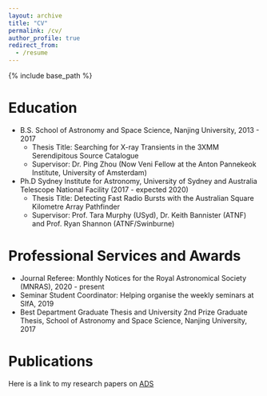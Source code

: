 ```yaml
---
layout: archive
title: "CV"
permalink: /cv/
author_profile: true
redirect_from:
  - /resume
---
```


{% include base_path %}

Education
======
* B.S. School of Astronomy and Space Science, Nanjing University, 2013 - 2017
  * Thesis Title: Searching for X-ray Transients in the 3XMM Serendipitous Source Catalogue
  * Supervisor: Dr. Ping Zhou (Now Veni Fellow at the Anton Pannekeok Institute, University of Amsterdam)
* Ph.D Sydney Institute for Astronomy, University of Sydney and Australia Telescope National Facility (2017 - expected 2020)
  * Thesis Title: Detecting Fast Radio Bursts with the Australian Square Kilometre Array Pathfinder
  * Supervisor: Prof. Tara Murphy (USyd), Dr. Keith Bannister (ATNF) and Prof. Ryan Shannon (ATNF/Swinburne)

Professional Services and Awards
======
* Journal Referee: Monthly Notices for the Royal Astronomical Society (MNRAS), 2020 - present
* Seminar Student Coordinator: Helping organise the weekly seminars at SIfA, 2019
* Best Department Graduate Thesis and University 2nd Prize Graduate Thesis, School of Astronomy and Space Science, Nanjing University, 2017

Publications
======
Here is a link to my research papers on <a href="https://ui.adsabs.harvard.edu/public-libraries/4SDNTwFjT2SpYnTwWRyBog">ADS</a>

